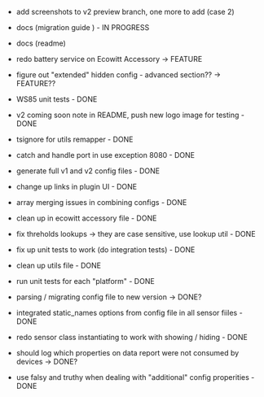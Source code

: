 

- add screenshots to v2 preview branch, one more to add (case 2)

- docs (migration guide ) - IN PROGRESS

- docs (readme)




- redo battery service on Ecowitt Accessory -> FEATURE
- figure out "extended" hidden config - advanced section?? -> FEATURE??



- WS85 unit tests - DONE

- v2 coming soon note in README, push new logo image for testing - DONE

- tsignore for utils remapper - DONE

- catch and handle port in use exception 8080 - DONE

- generate full v1 and v2 config files - DONE

- change up links in plugin UI - DONE

- array merging issues in combining configs - DONE

- clean up in ecowitt accessory file - DONE

- fix threholds lookups -> they are case sensitive, use lookup util - DONE

- fix up unit tests to work (do integration tests) - DONE

- clean up utils file - DONE

- run unit tests for each "platform" - DONE

- parsing / migrating config file to new version -> DONE?

- integrated static_names options from config file in all sensor fiiles - DONE

- redo sensor class instantiating to work with showing / hiding - DONE

- should log which properties on data report were not consumed by devices -> DONE?

- use falsy and truthy when dealing with "additional" config properities - DONE
